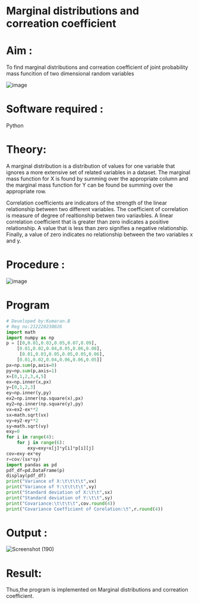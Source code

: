 # Marginal distributions and correation coefficient  

# Aim : 

To find marginal distributions and correation coefficient of joint probability mass funcition of two dimensional random variables

![image](https://user-images.githubusercontent.com/104613195/168222062-bb7dec1f-f115-4669-8b4c-58283af8ccf3.png)

# Software required :  

Python

# Theory:

A marginal distribution is a distribution of values for one variable that ignores a more extensive set of related variables in a dataset.
The marginal mass function for X is found by summing over the appropriate column and the marginal mass function
for Y can be found be summing over the appropriate row.

Correlation coefficients are indicators of the strength of the linear relationship between two different variables. The coefficient of correlation is measure of degree of realtionship betwen two variavbles. A linear correlation coefficient that is greater than zero indicates a positive relationship. A value that is less than zero signifies a negative relationship. Finally, a value of zero indicates no relationship between the two variables x and y.  



# Procedure :
![image](https://user-images.githubusercontent.com/104613195/168220332-09383cb4-a7ac-4526-b547-fc522ca53227.png)



# Program

```python
# Developed by:Kumaran.B
# Reg no:212220230026
import math
import numpy as np
p = [[0,0.01,0.03,0.05,0.07,0.09],
    [0.01,0.02,0.04,0.05,0.06,0.08],
     [0.01,0.03,0.05,0.05,0.05,0.06],
    [0.01,0.02,0.04,0.06,0.06,0.05]]
px=np.sum(p,axis=0)
py=np.sum(p,axis=1)
x=[0,1,2,3,4,5]
ex=np.inner(x,px)
y=[0,1,2,3]
ey=np.inner(y,py)
ex2=np.inner(np.square(x),px)
ey2=np.inner(np.square(y),py)
vx=ex2-ex**2
sx=math.sqrt(vx)
vy=ey2-ey**2
sy=math.sqrt(vy)
exy=0
for i in range(4):
    for j in range(6):
        exy=exy+x[j]*y[i]*p[i][j]
cov=exy-ex*ey
r=cov/(sx*sy)
import pandas as pd
pdf_df=pd.DataFrame(p)
display(pdf_df)
print("Variance of X:\t\t\t\t",vx)
print("Variance of Y:\t\t\t\t",vy)
print("Standard deviation of X:\t\t",sx)
print("Standard deviation of Y:\t\t",sy)
print("Covariance:\t\t\t\t",cov.round(4))
print("Covariance Coefficient of Corelation:\t",r.round(4))
```
# Output : 
![Screenshot (190)](https://user-images.githubusercontent.com/75243072/168965836-65e1fd0b-1d5c-4f2c-982d-9fca4dfac315.png)

# Result:
Thus,the program is implemented on Marginal distributions and correation coefficient.

